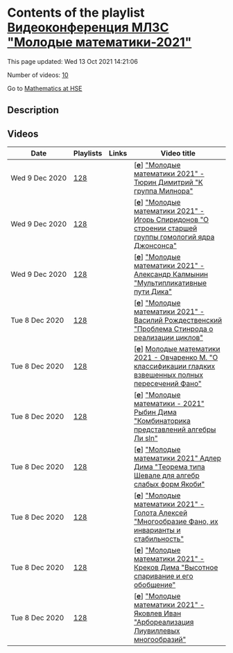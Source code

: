 # Contents of the playlist [Видеоконференция МЛЗС "Молодые математики-2021"](https://www.youtube.com/playlist?list=PLq3E5oubNNoAlDZQWyCxEy-sjOVvFMdPy)

This page updated: Wed 13 Oct 2021 14:21:06

Number of videos: [10](#videos)

Go to [Mathematics at HSE](../README.md)

## Description



## Videos

|Date|Playlists|Links|Video title|
|---|---|---|---|
| Wed&nbsp;9&nbsp;Dec&nbsp;2020 | [128](../playlists/128 "Видеоконференция МЛЗС &#34;Молодые математики-2021&#34;") |  | [[**e**](https://studio.youtube.com/video/719mYPCpzNY/edit "Edit")] [&#34;Молодые математики 2021&#34;  -  Тюрин Димитрий  &#34;К  группа Милнора&#34;](https://www.youtube.com/watch?v=719mYPCpzNY&list=PLq3E5oubNNoAlDZQWyCxEy-sjOVvFMdPy "Итоговая конференция МЛЗС &#34;Молодые математики - 2021&#34;") |
| Wed&nbsp;9&nbsp;Dec&nbsp;2020 | [128](../playlists/128 "Видеоконференция МЛЗС &#34;Молодые математики-2021&#34;") |  | [[**e**](https://studio.youtube.com/video/uaDpifrHPoE/edit "Edit")] [&#34;Молодые математики 2021&#34; -  Игорь Спиридонов  &#34;О строении старшей группы гомологий ядра Джонсонса&#34;](https://www.youtube.com/watch?v=uaDpifrHPoE&list=PLq3E5oubNNoAlDZQWyCxEy-sjOVvFMdPy "итоговая конференция МЛЗС &#34;Молодые математики&#34;") |
| Wed&nbsp;9&nbsp;Dec&nbsp;2020 | [128](../playlists/128 "Видеоконференция МЛЗС &#34;Молодые математики-2021&#34;") |  | [[**e**](https://studio.youtube.com/video/LMgt2w1McrE/edit "Edit")] [&#34;Молодые математики 2021&#34; - Александр Калмынин   &#34;Мультипликативные пути Дика&#34;](https://www.youtube.com/watch?v=LMgt2w1McrE&list=PLq3E5oubNNoAlDZQWyCxEy-sjOVvFMdPy "Итоговая конференция МЛЗС &#34;Молодые математики - 2021&#34;") |
| Tue&nbsp;8&nbsp;Dec&nbsp;2020 | [128](../playlists/128 "Видеоконференция МЛЗС &#34;Молодые математики-2021&#34;") |  | [[**e**](https://studio.youtube.com/video/9dg4FqZyKBE/edit "Edit")] [&#34;Молодые математики 2021&#34; -   Василий Рождественский   &#34;Проблема Стинрода о реализации циклов&#34;](https://www.youtube.com/watch?v=9dg4FqZyKBE&list=PLq3E5oubNNoAlDZQWyCxEy-sjOVvFMdPy "Итоговая конференция МЛЗС &#34;Молодые математики - 2021&#34;") |
| Tue&nbsp;8&nbsp;Dec&nbsp;2020 | [128](../playlists/128 "Видеоконференция МЛЗС &#34;Молодые математики-2021&#34;") |  | [[**e**](https://studio.youtube.com/video/RRur59Om9dY/edit "Edit")] [Молодые математики 2021 - Овчаренко М. &#34;О классификации гладких взвешенных полных пересечений Фано&#34;](https://www.youtube.com/watch?v=RRur59Om9dY&list=PLq3E5oubNNoAlDZQWyCxEy-sjOVvFMdPy "Итоговая конференция МЛЗС &#34;Молодые математики - 2021&#34;") |
| Tue&nbsp;8&nbsp;Dec&nbsp;2020 | [128](../playlists/128 "Видеоконференция МЛЗС &#34;Молодые математики-2021&#34;") |  | [[**e**](https://studio.youtube.com/video/MQYkn2LslFk/edit "Edit")] [&#34;Молодые математики - 2021&#34;  Рыбин Дима &#34;Комбинаторика представлений алгебры Ли sln&#34;](https://www.youtube.com/watch?v=MQYkn2LslFk&list=PLq3E5oubNNoAlDZQWyCxEy-sjOVvFMdPy "Итоговая конференция МЛЗС &#34;Молодые математики - 2021&#34;") |
| Tue&nbsp;8&nbsp;Dec&nbsp;2020 | [128](../playlists/128 "Видеоконференция МЛЗС &#34;Молодые математики-2021&#34;") |  | [[**e**](https://studio.youtube.com/video/I7pCfqwUlI4/edit "Edit")] [&#34;Молодые математики 2021&#34;  Адлер Дима &#34;Теорема типа Шевале для алгебр слабых форм Якоби&#34;](https://www.youtube.com/watch?v=I7pCfqwUlI4&list=PLq3E5oubNNoAlDZQWyCxEy-sjOVvFMdPy "Итоговая конференция МЛЗС &#34;Молодые математики - 2021&#34;") |
| Tue&nbsp;8&nbsp;Dec&nbsp;2020 | [128](../playlists/128 "Видеоконференция МЛЗС &#34;Молодые математики-2021&#34;") |  | [[**e**](https://studio.youtube.com/video/rAUimnSQUKA/edit "Edit")] [&#34;Молодые математики 2021&#34;  - Голота Алексей &#34;Многообразие Фано, их инварианты и стабильность&#34;](https://www.youtube.com/watch?v=rAUimnSQUKA&list=PLq3E5oubNNoAlDZQWyCxEy-sjOVvFMdPy "Итоговая конференция МЛЗС &#34;Молодые математики - 2021&#34;") |
| Tue&nbsp;8&nbsp;Dec&nbsp;2020 | [128](../playlists/128 "Видеоконференция МЛЗС &#34;Молодые математики-2021&#34;") |  | [[**e**](https://studio.youtube.com/video/wVZfm4ceSMk/edit "Edit")] [&#34;Молодые математики 2021&#34; -  Креков Дима  &#34;Высотное спаривание и его обобщение&#34;](https://www.youtube.com/watch?v=wVZfm4ceSMk&list=PLq3E5oubNNoAlDZQWyCxEy-sjOVvFMdPy "Итоговая конференция МЛЗС &#34;Молодые математики - 2021&#34;") |
| Tue&nbsp;8&nbsp;Dec&nbsp;2020 | [128](../playlists/128 "Видеоконференция МЛЗС &#34;Молодые математики-2021&#34;") |  | [[**e**](https://studio.youtube.com/video/PWBIBzJBgS0/edit "Edit")] [&#34;Молодые математики 2021&#34; -   Яковлев Иван &#34;Арбореализация Лиувиллевых многообразий&#34;](https://www.youtube.com/watch?v=PWBIBzJBgS0&list=PLq3E5oubNNoAlDZQWyCxEy-sjOVvFMdPy "Итоговая конференция МЛЗС &#34;Молодые математики - 2021&#34;") |
